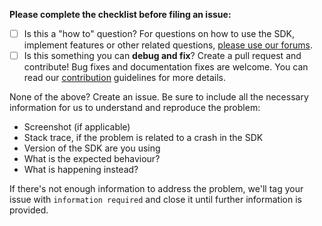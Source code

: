 **Please complete the checklist before filing an issue:**

- [ ] Is this a "how to" question? For questions on how to use the SDK, implement features or other related questions, [please use our forums](https://community.shopify.com/c/Shopify-APIs-SDKs/bd-p/shopify-apis-and-technology).
- [ ] Is this something you can **debug and fix**? Create a pull request and contribute! Bug fixes and documentation fixes are welcome. You can read our [contribution](https://github.com/Shopify/mobile-buy-sdk-ios/blob/main/CONTRIBUTING.md) guidelines for more details.

None of the above? Create an issue. Be sure to include all the necessary information for us to understand and reproduce the problem:

- Screenshot (if applicable)
- Stack trace, if the problem is related to a crash in the SDK
- Version of the SDK are you using
- What is the expected behaviour?
- What is happening instead?

If there's not enough information to address the problem, we'll tag your issue with `information required` and close it until further information is provided.
